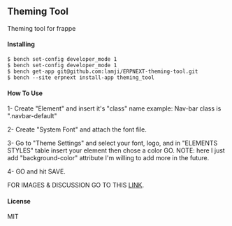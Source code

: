 ## Theming Tool

Theming tool for frappe

#### Installing
```
$ bench set-config developer_mode 1
$ bench set-config developer_mode 1
$ bench get-app git@github.com:lamji/ERPNEXT-theming-tool.git
$ bench --site erpnext install-app theming_tool
```
#### How To Use
1- Create "Element" and insert it's "class" name example: Nav-bar class is ".navbar-default"

2- Create "System Font" and attach the font file.

3- Go to "Theme Settings" and select your font, logo, and in "ELEMENTS STYLES" table insert your element then chose a color GO.
NOTE: here I just add "background-color" attribute I'm willing to add more in the future.

4- GO and hit SAVE.

FOR IMAGES & DISCUSSION GO TO THIS [LINK](https://discuss.erpnext.com/t/frappe-erpnext-theming-tool/67500).
  
#### License

MIT
